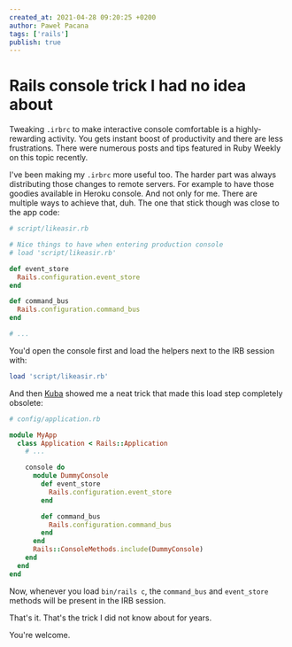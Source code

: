 ```yaml
---
created_at: 2021-04-28 09:20:25 +0200
author: Paweł Pacana
tags: ['rails']
publish: true
---
```


# Rails console trick I had no idea about

Tweaking `.irbrc` to make interactive console comfortable is a highly-rewarding activity. You gets instant boost of productivity and there are less frustrations. There were numerous posts and tips featured in Ruby Weekly on this topic recently.

I've been making my `.irbrc` more useful too. The harder part was always distributing those changes to remote servers. For example to have those goodies available in Heroku console. And not only for me. There are multiple ways to achieve that, duh. The one that stick though was close to the app code:

```ruby
# script/likeasir.rb

# Nice things to have when entering production console
# load 'script/likeasir.rb'

def event_store
  Rails.configuration.event_store
end

def command_bus
  Rails.configuration.command_bus
end

# ...
```

You'd open the console first and load the helpers next to the IRB session with:

```ruby
load 'script/likeasir.rb'
```

And then [Kuba](https://blog.arkency.com/authors/jakub-kosinski/) showed me a neat trick that made this load step completely obsolete:

```ruby
# config/application.rb

module MyApp
  class Application < Rails::Application
    # ...

    console do
      module DummyConsole
        def event_store
          Rails.configuration.event_store
        end

        def command_bus
          Rails.configuration.command_bus
        end
      end
      Rails::ConsoleMethods.include(DummyConsole)
    end
  end
end
```

Now, whenever you load `bin/rails c`, the `command_bus` and `event_store` methods will be present in the IRB session.

That's it. That's the trick I did not know about for years.

You're welcome.

